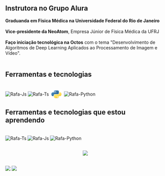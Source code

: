 ## Instrutora no Grupo Alura

**Graduanda em Física Médica na Universidade Federal do Rio de Janeiro**  <br/><br/>
**Vice-presidente da NeoAtom**, Empresa Júnior de Física Médica da UFRJ  <br/><br/>
**Faço iniciação tecnológica na Octos** com o tema "Desenvolvimento de Algoritmos de Deep Learning Aplicados ao Processamento de Imagem e Vídeo". <br/><br/>

##


 ## Ferramentas e tecnologias
<div style="display: inline_block"><br>
  <img align="center" alt="Rafa-Js" height="30" width="40" src="https://cdn.jsdelivr.net/gh/devicons/devicon/icons/c/c-original.svg">
  <img align="center" alt="Rafa-Ts" height="30" width="40" src="https://cdn.jsdelivr.net/gh/devicons/devicon/icons/cplusplus/cplusplus-original.svg">
  <img align="center" alt="Rafa-Python" height="30" width="40" src="https://raw.githubusercontent.com/devicons/devicon/master/icons/python/python-original.svg">
  <img align="center" alt="Rafa-Python" height="30" width="40" src="https://cdn.jsdelivr.net/gh/devicons/devicon/icons/arduino/arduino-original-wordmark.svg">

</div>
 
##
 
  ## Ferramentas e tecnologias que estou aprendendo
<div style="display: inline_block"><br>
  <img align="center" alt="Rafa-Ts" height="30" width="40" src="https://cdn.jsdelivr.net/gh/devicons/devicon/icons/amazonwebservices/amazonwebservices-original.svg">
  <img align="center" alt="Rafa-Js" height="30" width="40" src="https://cdn.jsdelivr.net/gh/devicons/devicon/icons/csharp/csharp-original.svg">
  <img align="center" alt="Rafa-Python" height="30" width="40" src="https://cdn.jsdelivr.net/gh/devicons/devicon/icons/dot-net/dot-net-plain-wordmark.svg">
</div>  

##

<div align="center">
  <a href="https://github.com/larissagabriela">
  <img height="180em" src="https://github-readme-stats.vercel.app/api/top-langs/?username=larissagabriela&layout=compact&langs_count=7&theme=dark"/>
</div>
    
##
 
<div> 
  <a href = "mailto:larissagosantana@gmail.com"><img src="https://img.shields.io/badge/-Gmail-%23333?style=for-the-badge&logo=gmail&logoColor=white" target="_blank"></a>
  <a href="https://www.linkedin.com/in/larissa-gabriela-oliveira-de-santana-a11948142/" target="_blank"><img src="https://img.shields.io/badge/-LinkedIn-%230077B5?style=for-the-badge&logo=linkedin&logoColor=white" target="_blank"></a> 
</div>
